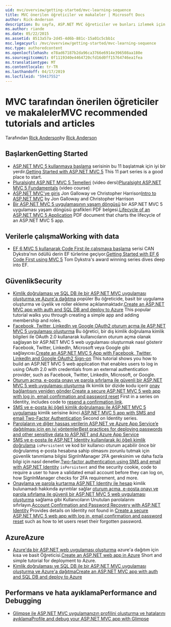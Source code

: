 ```yaml
---
uid: mvc/overview/getting-started/mvc-learning-sequence
title: MVC önerilen öğreticiler ve makaleler | Microsoft Docs
author: Rick-Anderson
description: Bu sayfa, ASP.NET MVC öğreticiler ve bunları izlemek için önerilen bir dizisi bağlantılar içerir.
ms.author: riande
ms.date: 05/22/2015
ms.assetid: 8513a57a-2d45-4d6b-881c-15a01c5cbb1c
msc.legacyurl: /mvc/overview/getting-started/mvc-learning-sequence
msc.type: authoredcontent
ms.openlocfilehash: e78ad67187b2da96ca3766e6914e396508aa180e
ms.sourcegitcommit: 0f1119340e4464720cfd16d0ff15764746ea1fea
ms.translationtype: MT
ms.contentlocale: tr-TR
ms.lasthandoff: 04/17/2019
ms.locfileid: "59417552"
---
```

# <a name="mvc-recommended-tutorials-and-articles"></a><span data-ttu-id="f5c52-103">MVC tarafından önerilen öğreticiler ve makaleler</span><span class="sxs-lookup"><span data-stu-id="f5c52-103">MVC recommended tutorials and articles</span></span>

<span data-ttu-id="f5c52-104">Tarafından [Rick Anderson]((https://twitter.com/RickAndMSFT))</span><span class="sxs-lookup"><span data-stu-id="f5c52-104">by [Rick Anderson]((https://twitter.com/RickAndMSFT))</span></span>

<a id="pwd"></a>
## <a name="getting-started"></a><span data-ttu-id="f5c52-105">Başlarken</span><span class="sxs-lookup"><span data-stu-id="f5c52-105">Getting Started</span></span>

- <span data-ttu-id="f5c52-106">[ASP.NET MVC 5 kullanmaya başlama](introduction/getting-started.md) serisinin bu 11 başlatmak için iyi bir yerdir.</span><span class="sxs-lookup"><span data-stu-id="f5c52-106">[Getting Started with ASP.NET MVC 5](introduction/getting-started.md) This 11 part series is a good place to start.</span></span>
- <span data-ttu-id="f5c52-107">[Pluralsight ASP.NET MVC 5 Temelleri](https://pluralsight.com/training/Player?author=scott-allen&amp;name=aspdotnet-mvc5-fundamentals-m1-introduction&amp;mode=live&amp;clip=0&amp;course=aspdotnet-mvc5-fundamentals) (video dersi)</span><span class="sxs-lookup"><span data-stu-id="f5c52-107">[Pluralsight ASP.NET MVC 5 Fundamentals](https://pluralsight.com/training/Player?author=scott-allen&amp;name=aspdotnet-mvc5-fundamentals-m1-introduction&amp;mode=live&amp;clip=0&amp;course=aspdotnet-mvc5-fundamentals) (video course)</span></span>
- <span data-ttu-id="f5c52-108">[ASP.NET MVC'ye giriş](https://www.microsoftvirtualacademy.com/training-courses/introduction-to-asp-net-mvc) Jon Galloway ve Christopher Harrison</span><span class="sxs-lookup"><span data-stu-id="f5c52-108">[Intro to ASP.NET MVC](https://www.microsoftvirtualacademy.com/training-courses/introduction-to-asp-net-mvc) by Jon Galloway and Christopher Harrison</span></span>
- <span data-ttu-id="f5c52-109">[Bir ASP.NET MVC 5 uygulamasının yaşam döngüsü](lifecycle-of-an-aspnet-mvc-5-application.md) bir ASP.NET MVC 5 uygulaması yaşam döngüsü grafikleri PDF belgesi.</span><span class="sxs-lookup"><span data-stu-id="f5c52-109">[Lifecycle of an ASP.NET MVC 5 Application](lifecycle-of-an-aspnet-mvc-5-application.md) PDF document that charts the lifecycle of an ASP.NET MVC 5 app.</span></span>

<a id="con"></a>
## <a name="working-with-data"></a><span data-ttu-id="f5c52-110">Verilerle çalışma</span><span class="sxs-lookup"><span data-stu-id="f5c52-110">Working with data</span></span>

- <span data-ttu-id="f5c52-111">[EF 6 MVC 5 kullanarak Code First ile çalışmaya başlama](getting-started-with-ef-using-mvc/creating-an-entity-framework-data-model-for-an-asp-net-mvc-application.md) serisi CAN Dykstra'nın ödüllü derin EF türlerine geçiyor.</span><span class="sxs-lookup"><span data-stu-id="f5c52-111">[Getting Started with EF 6 Code First using MVC 5](getting-started-with-ef-using-mvc/creating-an-entity-framework-data-model-for-an-asp-net-mvc-application.md) Tom Dykstra's award winning series dives deep into EF.</span></span>

<a id="wj"></a>
## <a name="security"></a><span data-ttu-id="f5c52-112">Güvenlik</span><span class="sxs-lookup"><span data-stu-id="f5c52-112">Security</span></span>

- <span data-ttu-id="f5c52-113">[Kimlik doğrulaması ve SQL DB ile bir ASP.NET MVC uygulaması oluşturma ve Azure'a dağıtma](https://azure.microsoft.com/documentation/articles/web-sites-dotnet-deploy-aspnet-mvc-app-membership-oauth-sql-database/) popüler Bu öğreticide, basit bir uygulama oluşturma ve üyelik ve roller ekleme açıklanmaktadır.</span><span class="sxs-lookup"><span data-stu-id="f5c52-113">[Create an ASP.NET MVC app with auth and SQL DB and deploy to Azure](https://azure.microsoft.com/documentation/articles/web-sites-dotnet-deploy-aspnet-mvc-app-membership-oauth-sql-database/) This popular tutorial walks you through creating a simple app and adding membership and roles.</span></span>
- <span data-ttu-id="f5c52-114">[Facebook, Twitter, LinkedIn ve Google OAuth2 oturum açma ile ASP.NET MVC 5 uygulaması oluşturma](../security/create-an-aspnet-mvc-5-app-with-facebook-and-google-oauth2-and-openid-sign-on.md) Bu öğretici, bir dış kimlik doğrulama kimlik bilgileri ile OAuth 2.0 kullanarak kullanıcıların oturum açma olanak sağlayan bir ASP.NET MVC 5 web uygulaması oluşturmak nasıl gösterir Facebook, Twitter, LinkedIn, Microsoft veya Google gibi sağlayıcısı.</span><span class="sxs-lookup"><span data-stu-id="f5c52-114">[Create an ASP.NET MVC 5 App with Facebook, Twitter, LinkedIn and Google OAuth2 Sign-on](../security/create-an-aspnet-mvc-5-app-with-facebook-and-google-oauth2-and-openid-sign-on.md) This tutorial shows you how to build an ASP.NET MVC 5 web application that enables users to log in using OAuth 2.0 with credentials from an external authentication provider, such as Facebook, Twitter, LinkedIn, Microsoft, or Google.</span></span>
- <span data-ttu-id="f5c52-115">[Oturum açma, e-posta onayı ve parola sıfırlama ile güvenli bir ASP.NET MVC 5 web uygulaması oluşturma](../security/create-an-aspnet-mvc-5-web-app-with-email-confirmation-and-password-reset.md) ilk kimlik bir dizide kodu içerir [onay bağlantısını yeniden gönder](../security/create-an-aspnet-mvc-5-web-app-with-email-confirmation-and-password-reset.md#rsend).</span><span class="sxs-lookup"><span data-stu-id="f5c52-115">[Create a secure ASP.NET MVC 5 web app with log in, email confirmation and password reset](../security/create-an-aspnet-mvc-5-web-app-with-email-confirmation-and-password-reset.md) First in a series on Identity, includes code to [resend a confirmation link](../security/create-an-aspnet-mvc-5-web-app-with-email-confirmation-and-password-reset.md#rsend).</span></span>
- <span data-ttu-id="f5c52-116">[SMS ve e-posta iki öğeli kimlik doğrulaması ile ASP.NET MVC 5 uygulaması](../security/aspnet-mvc-5-app-with-sms-and-email-two-factor-authentication.md) kimlik serisine ikinci.</span><span class="sxs-lookup"><span data-stu-id="f5c52-116">[ASP.NET MVC 5 app with SMS and email Two-Factor Authentication](../security/aspnet-mvc-5-app-with-sms-and-email-two-factor-authentication.md) Second on Identity series.</span></span>
- [<span data-ttu-id="f5c52-117">Parolaların ve diğer hassas verilerin ASP.NET ve Azure App Service’e dağıtılması için en iyi yöntemler</span><span class="sxs-lookup"><span data-stu-id="f5c52-117">Best practices for deploying passwords and other sensitive data to ASP.NET and Azure App Service</span></span>](../../../identity/overview/features-api/best-practices-for-deploying-passwords-and-other-sensitive-data-to-aspnet-and-azure.md)
- <span data-ttu-id="f5c52-118">[SMS ve e-posta ile ASP.NET Identity kullanılarak iki öğeli kimlik doğrulama](../../../identity/overview/features-api/two-factor-authentication-using-sms-and-email-with-aspnet-identity.md) `isPersistent` ve kod bir kullanıcı oturum açabilir önce bir doğrulanmış e-posta hesabına sahip olmasını zorunlu tutmak için güvenlik tanımlama bilgisi SignInManager 2FA gereksinim ve daha fazla bilgi için nasıl denetler.</span><span class="sxs-lookup"><span data-stu-id="f5c52-118">[Two-factor authentication using SMS and email with ASP.NET Identity](../../../identity/overview/features-api/two-factor-authentication-using-sms-and-email-with-aspnet-identity.md) `isPersistent` and the security cookie, code to require a user to have a validated email account before they can log on, how SignInManager checks for 2FA requirement, and more.</span></span>
- <span data-ttu-id="f5c52-119">[Onaylama ve parola kurtarma ASP.NET Identity ile hesap](../../../identity/overview/features-api/account-confirmation-and-password-recovery-with-aspnet-identity.md) kimlik bulunamadı hakkında ayrıntılar sağlar [oturum açma, e-posta onayı ve parola sıfırlama ile güvenli bir ASP.NET MVC 5 web uygulaması oluşturma](../security/create-an-aspnet-mvc-5-web-app-with-email-confirmation-and-password-reset.md) sağlama gibi Kullanıcıların Unutulan parolalarını sıfırlayın.</span><span class="sxs-lookup"><span data-stu-id="f5c52-119">[Account Confirmation and Password Recovery with ASP.NET Identity](../../../identity/overview/features-api/account-confirmation-and-password-recovery-with-aspnet-identity.md) Provides details on Identity not found in [Create a secure ASP.NET MVC 5 web app with log in, email confirmation and password reset](../security/create-an-aspnet-mvc-5-web-app-with-email-confirmation-and-password-reset.md) such as how to let users reset their forgotten password.</span></span>

<a id="da"></a>
## <a name="azure"></a><span data-ttu-id="f5c52-120">Azure</span><span class="sxs-lookup"><span data-stu-id="f5c52-120">Azure</span></span>

- <span data-ttu-id="f5c52-121">[Azure'da bir ASP.NET web uygulaması oluşturma](https://azure.microsoft.com/documentation/articles/web-sites-dotnet-get-started/) azure'a dağıtım için kısa ve basit Öğreticisi.</span><span class="sxs-lookup"><span data-stu-id="f5c52-121">[Create an ASP.NET web app in Azure](https://azure.microsoft.com/documentation/articles/web-sites-dotnet-get-started/) Short and simple tutorial for deployment to Azure.</span></span>
- [<span data-ttu-id="f5c52-122">Kimlik doğrulaması ve SQL DB ile bir ASP.NET MVC uygulaması oluşturma ve Azure'a dağıtma</span><span class="sxs-lookup"><span data-stu-id="f5c52-122">Create an ASP.NET MVC app with auth and SQL DB and deploy to Azure</span></span>](https://azure.microsoft.com/documentation/articles/web-sites-dotnet-deploy-aspnet-mvc-app-membership-oauth-sql-database/)

<a id="perf"></a>
## <a name="performance-and-debugging"></a><span data-ttu-id="f5c52-123">Performans ve hata ayıklama</span><span class="sxs-lookup"><span data-stu-id="f5c52-123">Performance and Debugging</span></span>

- [<span data-ttu-id="f5c52-124">Glimpse ile ASP.NET MVC uygulamanızın profilini oluşturma ve hatalarını ayıklama</span><span class="sxs-lookup"><span data-stu-id="f5c52-124">Profile and debug your ASP.NET MVC app with Glimpse</span></span>](../performance/profile-and-debug-your-aspnet-mvc-app-with-glimpse.md)
